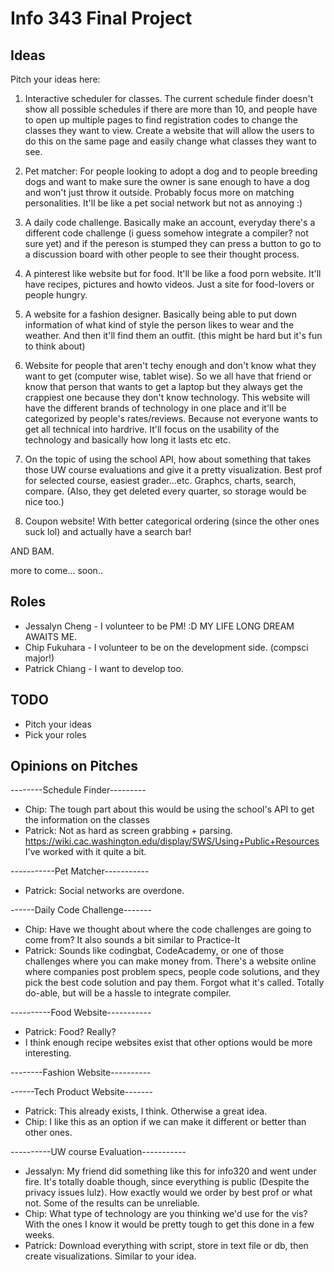 Info 343 Final Project
======================

Ideas
-----
Pitch your ideas here:

1. Interactive scheduler for classes. The current schedule finder doesn't show all possible schedules if there are more than 10, and people have to open up multiple pages to find registration codes to change the classes they want to view. Create a website that will allow the users to do this on the same page and easily change what classes they want to see. 

2. Pet matcher: For people looking to adopt a dog and to people breeding dogs and want to make sure the 
owner is sane enough to have a dog and won't just throw it outside. Probably focus more on matching personalities.
It'll be like a pet social network but not as annoying :)

3. A daily code challenge. Basically make an account, everyday there's a different code challenge (i guess somehow
integrate a compiler? not sure yet) and if the pereson is stumped they can press a button to go to a discussion board
with other people to see their thought process.

4. A pinterest like website but for food. It'll be like a food porn website. It'll have recipes, pictures and howto 
videos. Just a site for food-lovers or people hungry. 

5. A website for a fashion designer. Basically being able to put down information of what kind of style the person likes
to wear and the weather. And then it'll find them an outfit. (this might be hard but it's fun to think about) 

6. Website for people that aren't techy enough and don't know what they want to get (computer wise, tablet wise).
So we all have that friend or know that person that wants to get a laptop but they always get the crappiest one
because they don't know technology. This website will have the different brands of technology in one place and
it'll be categorized by people's rates/reviews. Because not everyone wants to get all technical into hardrive. 
It'll focus on the usability of the technology and basically how long it lasts etc etc. 

7. On the topic of using the school API, how about something that takes those UW course evaluations and give it a pretty visualization. Best prof for selected course, easiest grader...etc. Graphcs, charts, search, compare. (Also, they get deleted every quarter, so storage would be nice too.)

8. Coupon website! With better categorical ordering (since the other ones suck lol) and actually have a search bar! 

AND BAM.

more to come... soon..


Roles
-----
+ Jessalyn Cheng - I volunteer to be PM! :D MY LIFE LONG DREAM AWAITS ME.
+ Chip Fukuhara - I volunteer to be on the development side. (compsci major!)
+ Patrick Chiang - I want to develop too.

TODO
----
+ Pitch your ideas
+ Pick your roles

Opinions on Pitches
-------------------

--------Schedule Finder---------
+ Chip: The tough part about this would be using the school's API to get the information on the classes
+ Patrick: Not as hard as screen grabbing + parsing. https://wiki.cac.washington.edu/display/SWS/Using+Public+Resources I've worked with it quite a bit.

-----------Pet Matcher-----------
+ Patrick: Social networks are overdone.

------Daily Code Challenge-------
+ Chip: Have we thought about where the code challenges are going to come from? It also sounds a bit similar to Practice-It
+ Patrick: Sounds like codingbat, CodeAcademy, or one of those challenges where you can make money from. There's a website online where companies post problem specs, people code solutions, and they pick the best code solution and pay them. Forgot what it's called. Totally do-able, but will be a hassle to integrate compiler.

----------Food Website-----------
+ Patrick: Food? Really?
+ I think enough recipe websites exist that other options would be more interesting.

--------Fashion Website----------

------Tech Product Website-------
+ Patrick: This already exists, I think. Otherwise a great idea.
+ Chip: I like this as an option if we can make it different or better than other ones.

----------UW course Evaluation-----------
+ Jessalyn: My friend did something like this for info320 and went under fire. It's totally doable though, since everything is public (Despite the privacy issues lulz). How exactly would we order by best prof or what not. Some of the results can be unreliable.
+ Chip: What type of technology are you thinking we'd use for the vis? With the ones I know it would be pretty tough to get this done in a few weeks.
+ Patrick: Download everything with script, store in text file or db, then create visualizations. Similar to your idea.
